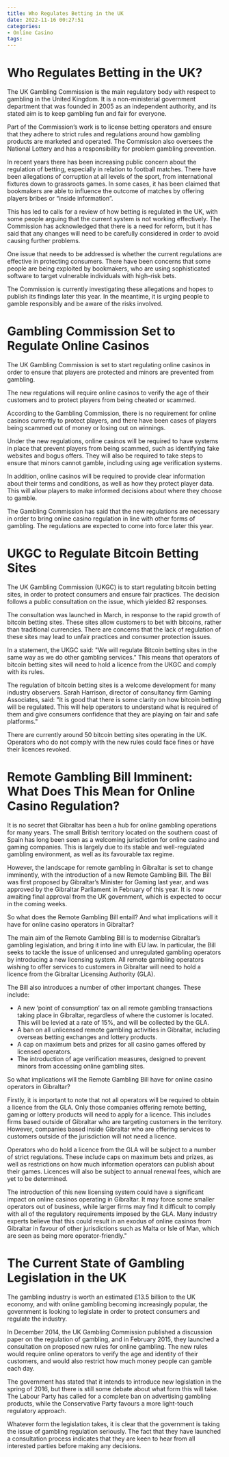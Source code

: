 ```yaml
---
title: Who Regulates Betting in the UK
date: 2022-11-16 00:27:51
categories:
- Online Casino
tags:
---
```



#  Who Regulates Betting in the UK?

The UK Gambling Commission is the main regulatory body with respect to gambling in the United Kingdom. It is a non-ministerial government department that was founded in 2005 as an independent authority, and its stated aim is to keep gambling fun and fair for everyone.

Part of the Commission’s work is to license betting operators and ensure that they adhere to strict rules and regulations around how gambling products are marketed and operated. The Commission also oversees the National Lottery and has a responsibility for problem gambling prevention.

In recent years there has been increasing public concern about the regulation of betting, especially in relation to football matches. There have been allegations of corruption at all levels of the sport, from international fixtures down to grassroots games. In some cases, it has been claimed that bookmakers are able to influence the outcome of matches by offering players bribes or “inside information”.

This has led to calls for a review of how betting is regulated in the UK, with some people arguing that the current system is not working effectively. The Commission has acknowledged that there is a need for reform, but it has said that any changes will need to be carefully considered in order to avoid causing further problems.

One issue that needs to be addressed is whether the current regulations are effective in protecting consumers. There have been concerns that some people are being exploited by bookmakers, who are using sophisticated software to target vulnerable individuals with high-risk bets.

The Commission is currently investigating these allegations and hopes to publish its findings later this year. In the meantime, it is urging people to gamble responsibly and be aware of the risks involved.

#  Gambling Commission Set to Regulate Online Casinos 

The UK Gambling Commission is set to start regulating online casinos in order to ensure that players are protected and minors are prevented from gambling.

The new regulations will require online casinos to verify the age of their customers and to protect players from being cheated or scammed.

According to the Gambling Commission, there is no requirement for online casinos currently to protect players, and there have been cases of players being scammed out of money or losing out on winnings.

Under the new regulations, online casinos will be required to have systems in place that prevent players from being scammed, such as identifying fake websites and bogus offers. They will also be required to take steps to ensure that minors cannot gamble, including using age verification systems.

In addition, online casinos will be required to provide clear information about their terms and conditions, as well as how they protect player data. This will allow players to make informed decisions about where they choose to gamble.

The Gambling Commission has said that the new regulations are necessary in order to bring online casino regulation in line with other forms of gambling. The regulations are expected to come into force later this year.

#  UKGC to Regulate Bitcoin Betting Sites 

The UK Gambling Commission (UKGC) is to start regulating bitcoin betting sites, in order to protect consumers and ensure fair practices. The decision follows a public consultation on the issue, which yielded 82 responses.

The consultation was launched in March, in response to the rapid growth of bitcoin betting sites. These sites allow customers to bet with bitcoins, rather than traditional currencies. There are concerns that the lack of regulation of these sites may lead to unfair practices and consumer protection issues.

In a statement, the UKGC said: "We will regulate Bitcoin betting sites in the same way as we do other gambling services." This means that operators of bitcoin betting sites will need to hold a licence from the UKGC and comply with its rules.

The regulation of bitcoin betting sites is a welcome development for many industry observers. Sarah Harrison, director of consultancy firm Gaming Associates, said: "It is good that there is some clarity on how bitcoin betting will be regulated. This will help operators to understand what is required of them and give consumers confidence that they are playing on fair and safe platforms."

There are currently around 50 bitcoin betting sites operating in the UK. Operators who do not comply with the new rules could face fines or have their licences revoked.

#  Remote Gambling Bill Imminent: What Does This Mean for Online Casino Regulation? 

It is no secret that Gibraltar has been a hub for online gambling operations for many years. The small British territory located on the southern coast of Spain has long been seen as a welcoming jurisdiction for online casino and gaming companies. This is largely due to its stable and well-regulated gambling environment, as well as its favourable tax regime.

However, the landscape for remote gambling in Gibraltar is set to change imminently, with the introduction of a new Remote Gambling Bill. The Bill was first proposed by Gibraltar’s Minister for Gaming last year, and was approved by the Gibraltar Parliament in February of this year. It is now awaiting final approval from the UK government, which is expected to occur in the coming weeks.

So what does the Remote Gambling Bill entail? And what implications will it have for online casino operators in Gibraltar?

The main aim of the Remote Gambling Bill is to modernise Gibraltar’s gambling legislation, and bring it into line with EU law. In particular, the Bill seeks to tackle the issue of unlicensed and unregulated gambling operators by introducing a new licensing system. All remote gambling operators wishing to offer services to customers in Gibraltar will need to hold a licence from the Gibraltar Licensing Authority (GLA).

The Bill also introduces a number of other important changes. These include: 

- A new ‘point of consumption’ tax on all remote gambling transactions taking place in Gibraltar, regardless of where the customer is located. This will be levied at a rate of 15%, and will be collected by the GLA. 
- A ban on all unlicensed remote gambling activities in Gibraltar, including overseas betting exchanges and lottery products. 
- A cap on maximum bets and prizes for all casino games offered by licensed operators. 
- The introduction of age verification measures, designed to prevent minors from accessing online gambling sites. 

So what implications will the Remote Gambling Bill have for online casino operators in Gibraltar?

Firstly, it is important to note that not all operators will be required to obtain a licence from the GLA. Only those companies offering remote betting, gaming or lottery products will need to apply for a licence. This includes firms based outside of Gibraltar who are targeting customers in the territory. However, companies based inside Gibraltar who are offering services to customers outside of the jurisdiction will not need a licence.

Operators who do hold a licence from the GLA will be subject to a number of strict regulations. These include caps on maximum bets and prizes, as well as restrictions on how much information operators can publish about their games. Licences will also be subject to annual renewal fees, which are yet to be determined.

The introduction of this new licensing system could have a significant impact on online casinos operating in Gibraltar. It may force some smaller operators out of business, while larger firms may find it difficult to comply with all of the regulatory requirements imposed by the GLA. Many industry experts believe that this could result in an exodus of online casinos from Gibraltar in favour of other jurisdictions such as Malta or Isle of Man, which are seen as being more operator-friendly."

#  The Current State of Gambling Legislation in the UK

The gambling industry is worth an estimated £13.5 billion to the UK economy, and with online gambling becoming increasingly popular, the government is looking to legislate in order to protect consumers and regulate the industry.

In December 2014, the UK Gambling Commission published a discussion paper on the regulation of gambling, and in February 2015, they launched a consultation on proposed new rules for online gambling. The new rules would require online operators to verify the age and identity of their customers, and would also restrict how much money people can gamble each day.

The government has stated that it intends to introduce new legislation in the spring of 2016, but there is still some debate about what form this will take. The Labour Party has called for a complete ban on advertising gambling products, while the Conservative Party favours a more light-touch regulatory approach.

Whatever form the legislation takes, it is clear that the government is taking the issue of gambling regulation seriously. The fact that they have launched a consultation process indicates that they are keen to hear from all interested parties before making any decisions.
